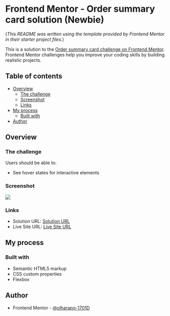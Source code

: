 # Frontend Mentor - Order summary card solution (Newbie)

(*This README was written using the template provided by Frontend Mentor in their starter project files.*)

This is a solution to the [Order summary card challenge on Frontend Mentor](https://www.frontendmentor.io/challenges/order-summary-component-QlPmajDUj). Frontend Mentor challenges help you improve your coding skills by building realistic projects. 

## Table of contents

- [Overview](#overview)
  - [The challenge](#the-challenge)
  - [Screenshot](#screenshot)
  - [Links](#links)
- [My process](#my-process)
  - [Built with](#built-with)
- [Author](#author)


## Overview

### The challenge

Users should be able to:

- See hover states for interactive elements

### Screenshot

![](https://github.com/olharapo-1701D/frontend-mentor-order-summary-component/blob/main/screenshot/Screenoshot.png)

### Links

- Solution URL: [Solution URL](https://github.com/olharapo-1701D/frontend-mentor-order-summary-component)
- Live Site URL: [Live Site URL](https://olharapo-1701d.github.io/frontend-mentor-order-summary-component/)

## My process

### Built with

- Semantic HTML5 markup
- CSS custom properties
- Flexbox

## Author

- Frontend Mentor - [@olharapo-1701D](https://www.frontendmentor.io/profile/olharapo-1701D)
